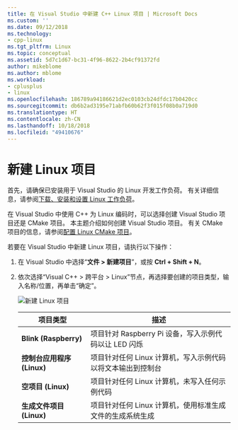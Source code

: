 ```yaml
---
title: 在 Visual Studio 中新建 C++ Linux 项目 | Microsoft Docs
ms.custom: ''
ms.date: 09/12/2018
ms.technology:
- cpp-linux
ms.tgt_pltfrm: Linux
ms.topic: conceptual
ms.assetid: 5d7c1d67-bc31-4f96-8622-2b4cf91372fd
author: mikeblome
ms.author: mblome
ms.workload:
- cplusplus
- linux
ms.openlocfilehash: 186789a94186621d2ec0103cb24dfdc17b0420cc
ms.sourcegitcommit: db6b2ad3195e71abfb60b62f3f015f08b0a719d0
ms.translationtype: HT
ms.contentlocale: zh-CN
ms.lasthandoff: 10/18/2018
ms.locfileid: "49410676"
---
```

# <a name="create-a-new-linux-project"></a>新建 Linux 项目

首先，请确保已安装用于 Visual Studio 的 Linux 开发工作负荷。 有关详细信息，请参阅[下载、安装和设置 Linux 工作负荷](download-install-and-setup-the-linux-development-workload.md)。

在 Visual Studio 中使用 C++ 为 Linux 编码时，可以选择创建 Visual Studio 项目还是 CMake 项目。 本主题介绍如何创建 Visual Studio 项目。 有关 CMake 项目的信息，请参阅[配置 Linux CMake 项目](cmake-linux-project.md)。

若要在 Visual Studio 中新建 Linux 项目，请执行以下操作：

1. 在 Visual Studio 中选择“**文件 > 新建项目**”，或按 **Ctrl + Shift + N**。
1. 依次选择“Visual C++ > 跨平台 > Linux”节点，再选择要创建的项目类型，输入名称/位置，再单击“确定”。

   ![新建 Linux 项目](media/newproject.png)

   | 项目类型 | 描述
   | ------------ | ---
   | **Blink (Raspberry)**           | 项目针对 Raspberry Pi 设备，写入示例代码以让 LED 闪烁
   | **控制台应用程序 (Linux)** | 项目针对任何 Linux 计算机，写入示例代码以将文本输出到控制台
   | **空项目 (Linux)**       | 项目针对任何 Linux 计算机，未写入任何示例代码
   | **生成文件项目 (Linux)**    | 项目针对任何 Linux 计算机，使用标准生成文件的生成系统生成

